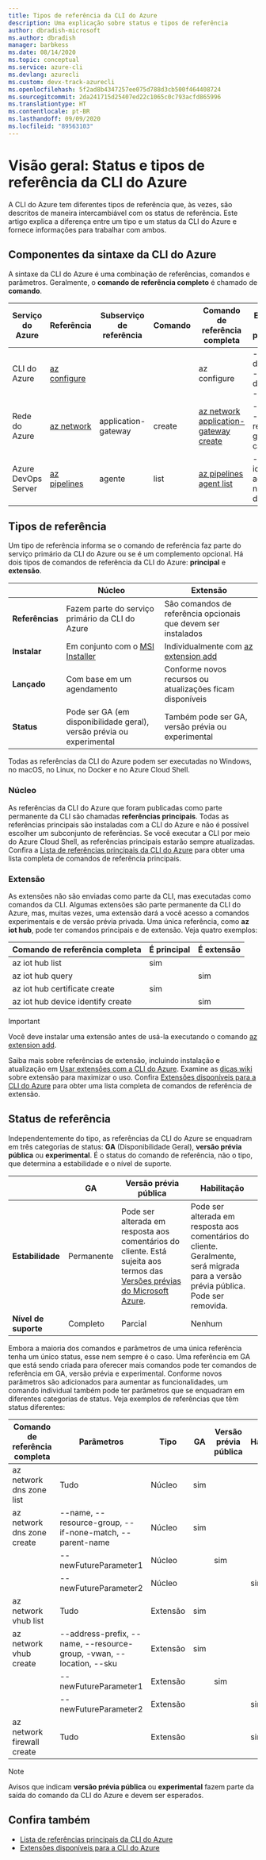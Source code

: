 ```yaml
---
title: Tipos de referência da CLI do Azure
description: Uma explicação sobre status e tipos de referência
author: dbradish-microsoft
ms.author: dbradish
manager: barbkess
ms.date: 08/14/2020
ms.topic: conceptual
ms.service: azure-cli
ms.devlang: azurecli
ms.custom: devx-track-azurecli
ms.openlocfilehash: 5f2ad8b4347257ee075d788d3cb500f464408724
ms.sourcegitcommit: 2da241715d25407ed22c1065c0c793acfd865996
ms.translationtype: HT
ms.contentlocale: pt-BR
ms.lasthandoff: 09/09/2020
ms.locfileid: "89563103"
---
```

# <a name="overview-azure-cli-reference-types-and-status"></a>Visão geral: Status e tipos de referência da CLI do Azure

A CLI do Azure tem diferentes tipos de referência que, às vezes, são descritos de maneira intercambiável com os status de referência.  Este artigo explica a diferença entre um tipo e um status da CLI do Azure e fornece informações para trabalhar com ambos.

## <a name="azure-cli-syntax-components"></a>Componentes da sintaxe da CLI do Azure

A sintaxe da CLI do Azure é uma combinação de referências, comandos e parâmetros.  Geralmente, o **comando de referência completo** é chamado de **comando**.

| Serviço do Azure | Referência | Subserviço de referência | Comando | Comando de referência completa | Exemplos de parâmetro
|-|-|-|-|-|-|
| CLI do Azure | [az configure](/cli/azure/reference-index#az-configure) | | | az configure | --defaults, --list-default, --scope
| Rede do Azure | [az network](/cli/azure/network) | application-gateway | create | [az network application-gateway create](/cli/azure/network/application-gateway#az-network-application-gateway-create) | --name, --resource-group, --capacity
| Azure DevOps Server | [az pipelines](/cli/azure/pipelines) | agente | list | [az pipelines agent list](/cli/azure/pipelines/agent) | --pool-id, --agent-name, --demands

## <a name="reference-types"></a>Tipos de referência

Um tipo de referência informa se o comando de referência faz parte do serviço primário da CLI do Azure ou se é um complemento opcional.  Há dois tipos de comandos de referência da CLI do Azure: **principal** e **extensão**.

|         | Núcleo  | Extensão
|-|-|-|
| **Referências** | Fazem parte do serviço primário da CLI do Azure | São comandos de referência opcionais que devem ser instalados
| **Instalar** | Em conjunto com o [MSI Installer]() | Individualmente com [az extension add]()|
| **Lançado** | Com base em um agendamento | Conforme novos recursos ou atualizações ficam disponíveis
| **Status** | Pode ser GA (em disponibilidade geral), versão prévia ou experimental | Também pode ser GA, versão prévia ou experimental

Todas as referências da CLI do Azure podem ser executadas no Windows, no macOS, no Linux, no Docker e no Azure Cloud Shell.

### <a name="core"></a>Núcleo

As referências da CLI do Azure que foram publicadas como parte permanente da CLI são chamadas **referências principais**.  Todas as referências principais são instaladas com a CLI do Azure e não é possível escolher um subconjunto de referências.  Se você executar a CLI por meio do Azure Cloud Shell, as referências principais estarão sempre atualizadas.  Confira a [Lista de referências principais da CLI do Azure](/cli/azure/reference-index) para obter uma lista completa de comandos de referência principais.

### <a name="extension"></a>Extensão

As extensões não são enviadas como parte da CLI, mas executadas como comandos da CLI.  Algumas extensões são parte permanente da CLI do Azure, mas, muitas vezes, uma extensão dará a você acesso a comandos experimentais e de versão prévia privada.  Uma única referência, como **az iot hub**, pode ter comandos principais e de extensão.  Veja quatro exemplos:

| Comando de referência completa | É principal | É extensão
|-|-|-|
| az iot hub list | sim |
| az iot hub query | | sim
| az iot hub certificate create | sim |
| az iot hub device identify create | | sim

> [!IMPORTANT]
> Você deve instalar uma extensão antes de usá-la executando o comando [az extension add](/cli/azure/extension#az-extension-add).

Saiba mais sobre referências de extensão, incluindo instalação e atualização em [Usar extensões com a CLI do Azure](azure-cli-extensions-overview.md).  Examine as [dicas wiki](https://github.com/Azure/azure-network-cli-extension/wiki/Tips) sobre extensão para maximizar o uso.  Confira [Extensões disponíveis para a CLI do Azure](azure-cli-extensions-list.md) para obter uma lista completa de comandos de referência de extensão.

## <a name="reference-status"></a>Status de referência

Independentemente do tipo, as referências da CLI do Azure se enquadram em três categorias de status: **GA** (Disponibilidade Geral), **versão prévia pública** ou **experimental**.  É o status do comando de referência, não o tipo, que determina a estabilidade e o nível de suporte.

| | GA  | Versão prévia pública | Habilitação
|-|-|-|-|
| **Estabilidade** | Permanente | Pode ser alterada em resposta aos comentários do cliente.  Está sujeita aos termos das [Versões prévias do Microsoft Azure](/support/legal/preview-supplemental-terms/). | Pode ser alterada em resposta aos comentários do cliente.  Geralmente, será migrada para a versão prévia pública.  Pode ser removida.
| **Nível de suporte** | Completo | Parcial | Nenhum

Embora a maioria dos comandos e parâmetros de uma única referência tenha um único status, esse nem sempre é o caso.  Uma referência em GA que está sendo criada para oferecer mais comandos pode ter comandos de referência em GA, versão prévia e experimental. Conforme novos parâmetros são adicionados para aumentar as funcionalidades, um comando individual também pode ter parâmetros que se enquadram em diferentes categorias de status.  Veja exemplos de referências que têm status diferentes:

| Comando de referência completa | Parâmetros | Tipo | GA | Versão prévia pública | Habilitação
|-|-|-|-|-|-|
| az network dns zone list | Tudo | Núcleo | sim |
| az network dns zone create | --name, --resource-group, --if-none-match, --parent-name | Núcleo | sim |
|  | --newFutureParameter1 | Núcleo | | sim
|  | --newFutureParameter2 | Núcleo | | | sim
| az network vhub list | Tudo |Extensão | sim
| az network vhub create | --address-prefix, --name, --resource-group, -vwan, --location, --sku |Extensão | sim
|  | --newFutureParameter1 |Extensão | | sim
|  | --newFutureParameter2|Extensão | | | sim
| az network firewall create | Tudo | Extensão | | | sim

> [!NOTE]
> Avisos que indicam **versão prévia pública** ou **experimental** fazem parte da saída do comando da CLI do Azure e devem ser esperados.

## <a name="see-also"></a>Confira também

- [Lista de referências principais da CLI do Azure](/cli/azure/reference-index)
- [Extensões disponíveis para a CLI do Azure](azure-cli-extensions-list.md)
